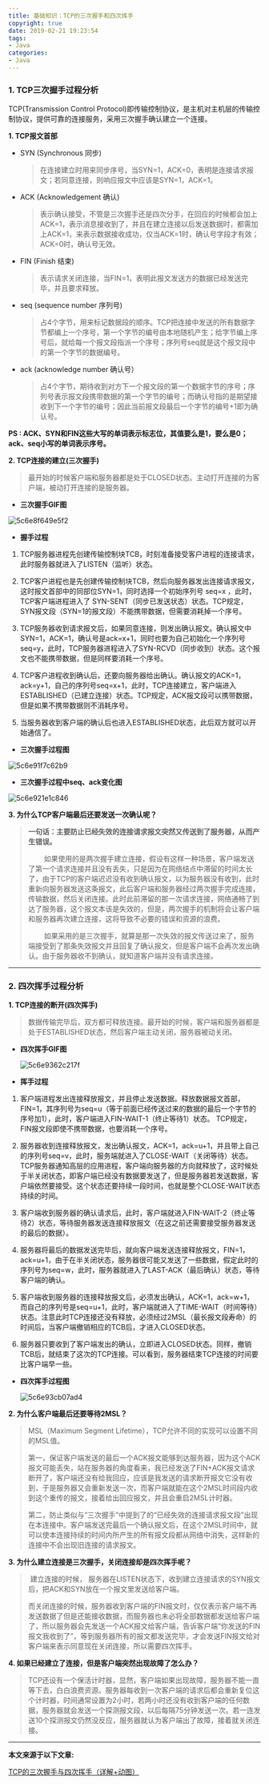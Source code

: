```yaml
---
title: 基础知识：TCP的三次握手和四次挥手
copyright: true
date: 2019-02-21 19:23:54
tags:
- Java
categories:
- Java
---
```


### 1. TCP三次握手过程分析

TCP(Transmission Control Protocol)即传输控制协议，是主机对主机层的传输控制协议，提供可靠的连接服务，采用三次握手确认建立一个连接。

<!-- more -->

**1. TCP报文首部**

- SYN (Synchronous 同步) 

  > 在连接建立时用来同步序号，当SYN=1，ACK=0，表明是连接请求报文；若同意连接，则响应报文中应该是SYN=1，ACK=1。

- ACK (Acknowledgement 确认) 

  > 表示确认接受，不管是三次握手还是四次分手，在回应的时候都会加上ACK=1，表示消息接收到了，并且在建立连接以后发送数据时，都需加上ACK=1，来表示数据接收成功，仅当ACK=1时，确认号字段才有效；ACK=0时，确认号无效。

- FIN (Finish 结束) 

  > 表示请求关闭连接，当FIN=1，表明此报文发送方的数据已经发送完毕，并且要求释放。

- seq (sequence number 序列号) 

  > 占4个字节，用来标记数据段的顺序。TCP把连接中发送的所有数据字节都编上一个序号，第一个字节的编号由本地随机产生；给字节编上序号后，就给每一个报文段指派一个序号；序列号seq就是这个报文段中的第一个字节的数据编号。

- ack (acknowledge number 确认号）

  > 占4个字节，期待收到对方下一个报文段的第一个数据字节的序号；序列号表示报文段携带数据的第一个字节的编号；而确认号指的是期望接收到下一个字节的编号；因此当前报文段最后一个字节的编号+1即为确认号。

**PS : ACK、SYN和FIN这些大写的单词表示标志位，其值要么是1，要么是0；ack、seq小写的单词表示序号。**



**2. TCP连接的建立(三次握手)**

> 最开始的时候客户端和服务器都是处于CLOSED状态。主动打开连接的为客户端，被动打开连接的是服务器。

- **三次握手GIF图**

![5c6e8f649e5f2](https://i.loli.net/2019/02/21/5c6e8f649e5f2.gif)



- **握手过程**

1. TCP服务器进程先创建传输控制块TCB，时刻准备接受客户进程的连接请求，此时服务器就进入了LISTEN（监听）状态。

2. TCP客户进程也是先创建传输控制块TCB，然后向服务器发出连接请求报文，这时报文首部中的同部位SYN=1，同时选择一个初始序列号 seq=x ，此时，TCP客户端进程进入了 SYN-SENT（同步已发送状态）状态。TCP规定，SYN报文段（SYN=1的报文段）不能携带数据，但需要消耗掉一个序号。

3. TCP服务器收到请求报文后，如果同意连接，则发出确认报文。确认报文中 SYN=1，ACK=1，确认号是ack=x+1，同时也要为自己初始化一个序列号 seq=y，此时，TCP服务器进程进入了SYN-RCVD（同步收到）状态。这个报文也不能携带数据，但是同样要消耗一个序号。

4. TCP客户进程收到确认后，还要向服务器给出确认。确认报文的ACK=1，ack=y+1，自己的序列号seq=x+1，此时，TCP连接建立，客户端进入ESTABLISHED（已建立连接）状态。TCP规定，ACK报文段可以携带数据，但是如果不携带数据则不消耗序号。

5. 当服务器收到客户端的确认后也进入ESTABLISHED状态，此后双方就可以开始通信了。

- **三次握手过程图**

![5c6e91f7c62b9](https://i.loli.net/2019/02/21/5c6e91f7c62b9.png)

- **三次握手过程中seq、ack变化图**

![5c6e921e1c846](https://i.loli.net/2019/02/21/5c6e921e1c846.png)



**3. 为什么TCP客户端最后还要发送一次确认呢？**

> **一句话：主要防止已经失效的连接请求报文突然又传送到了服务器，从而产生错误。**
> 
>         如果使用的是两次握手建立连接，假设有这样一种场景，客户端发送了第一个请求连接并且没有丢失，只是因为在网络结点中滞留的时间太长了，由于TCP的客户端迟迟没有收到确认报文，以为服务器没有收到，此时重新向服务器发送这条报文，此后客户端和服务器经过两次握手完成连接，传输数据，然后关闭连接。此时此前滞留的那一次请求连接，网络通畅了到达了服务器，这个报文本该是失效的，但是，两次握手的机制将会让客户端和服务器再次建立连接，这将导致不必要的错误和资源的浪费。
> 
>         如果采用的是三次握手，就算是那一次失效的报文传送过来了，服务端接受到了那条失效报文并且回复了确认报文，但是客户端不会再次发出确认。由于服务器收不到确认，就知道客户端并没有请求连接。

---

### 2. 四次挥手过程分析

**1. TCP连接的断开(四次挥手)**

> 数据传输完毕后，双方都可释放连接。最开始的时候，客户端和服务器都是处于ESTABLISHED状态，然后客户端主动关闭，服务器被动关闭。

- **四次挥手GIF图**

  ![5c6e9362c217f](https://i.loli.net/2019/02/21/5c6e9362c217f.gif)

- **挥手过程**

1. 客户端进程发出连接释放报文，并且停止发送数据。释放数据报文首部，FIN=1，其序列号为seq=u（等于前面已经传送过来的数据的最后一个字节的序号加1），此时，客户端进入FIN-WAIT-1（终止等待1）状态。 TCP规定，FIN报文段即使不携带数据，也要消耗一个序号。

   
2. 服务器收到连接释放报文，发出确认报文，ACK=1，ack=u+1，并且带上自己的序列号seq=v，此时，服务端就进入了CLOSE-WAIT（关闭等待）状态。TCP服务器通知高层的应用进程，客户端向服务器的方向就释放了，这时候处于半关闭状态，即客户端已经没有数据要发送了，但是服务器若发送数据，客户端依然要接受。这个状态还要持续一段时间，也就是整个CLOSE-WAIT状态持续的时间。

   
3. 客户端收到服务器的确认请求后，此时，客户端就进入FIN-WAIT-2（终止等待2）状态，等待服务器发送连接释放报文（在这之前还需要接受服务器发送的最后的数据）。

   
4. 服务器将最后的数据发送完毕后，就向客户端发送连接释放报文，FIN=1，ack=u+1，由于在半关闭状态，服务器很可能又发送了一些数据，假定此时的序列号为seq=w，此时，服务器就进入了LAST-ACK（最后确认）状态，等待客户端的确认。

   
5. 客户端收到服务器的连接释放报文后，必须发出确认，ACK=1，ack=w+1，而自己的序列号是seq=u+1，此时，客户端就进入了TIME-WAIT（时间等待）状态。注意此时TCP连接还没有释放，必须经过2MSL（最长报文段寿命）的时间后，当客户端撤销相应的TCB后，才进入CLOSED状态。

   
6. 服务器只要收到了客户端发出的确认，立即进入CLOSED状态。同样，撤销TCB后，就结束了这次的TCP连接。可以看到，服务器结束TCP连接的时间要比客户端早一些。

- **四次挥手过程图**

  ![5c6e93cb07ad4](https://i.loli.net/2019/02/21/5c6e93cb07ad4.png)

**2. 为什么客户端最后还要等待2MSL？**

> MSL（Maximum Segment Lifetime），TCP允许不同的实现可以设置不同的MSL值。
> 
> 第一，保证客户端发送的最后一个ACK报文能够到达服务器，因为这个ACK报文可能丢失，站在服务器的角度看来，我已经发送了FIN+ACK报文请求断开了，客户端还没有给我回应，应该是我发送的请求断开报文它没有收到，于是服务器又会重新发送一次，而客户端就能在这个2MSL时间段内收到这个重传的报文，接着给出回应报文，并且会重启2MSL计时器。
> 
> 第二，防止类似与“三次握手”中提到了的“已经失效的连接请求报文段”出现在本连接中。客户端发送完最后一个确认报文后，在这个2MSL时间中，就可以使本连接持续的时间内所产生的所有报文段都从网络中消失，这样新的连接中不会出现旧连接的请求报文。



**3. 为什么建立连接是三次握手，关闭连接却是四次挥手呢？**

>  建立连接的时候， 服务器在LISTEN状态下，收到建立连接请求的SYN报文后，把ACK和SYN放在一个报文里发送给客户端。
> 
> 而关闭连接的时候，服务器收到客户端的FIN报文时，仅仅表示客户端不再发送数据了但是还能接收数据，而服务器也未必将全部数据都发送给客户端了，所以服务器会先发送一个ACK报文给客户端，告诉客户端“你发送的FIN报文我收到了”，等到服务器所有的报文都发送完毕，才会发送FIN报文给对客户端来表示同意现在关闭连接，所以需要四次挥手。



**4. 如果已经建立了连接，但是客户端突然出现故障了怎么办？**

> TCP还设有一个保活计时器，显然，客户端如果出现故障，服务器不能一直等下去，白白浪费资源。服务器每收到一次客户端的请求后都会重新复位这个计时器，时间通常设置为2小时，若两小时还没有收到客户端的任何数据，服务器就会发送一个探测报文段，以后每隔75分钟发送一次。若一连发送10个探测报文仍然没反应，服务器就认为客户端出了故障，接着就关闭连接。



---

**本文来源于以下文章:**

[TCP的三次握手与四次挥手（详解+动图）](https://blog.csdn.net/qzcsu/article/details/72861891)
